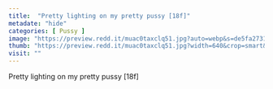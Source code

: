 ```yaml
---
title:  "Pretty lighting on my pretty pussy [18f]"
metadate: "hide"
categories: [ Pussy ]
image: "https://preview.redd.it/muac0taxclq51.jpg?auto=webp&s=de5fa273191815915251df0d1e344fe830ea478f"
thumb: "https://preview.redd.it/muac0taxclq51.jpg?width=640&crop=smart&auto=webp&s=8a51740d1054629fdf2dd084fbc378e29e0b43e4"
visit: ""
---
```

Pretty lighting on my pretty pussy [18f]
